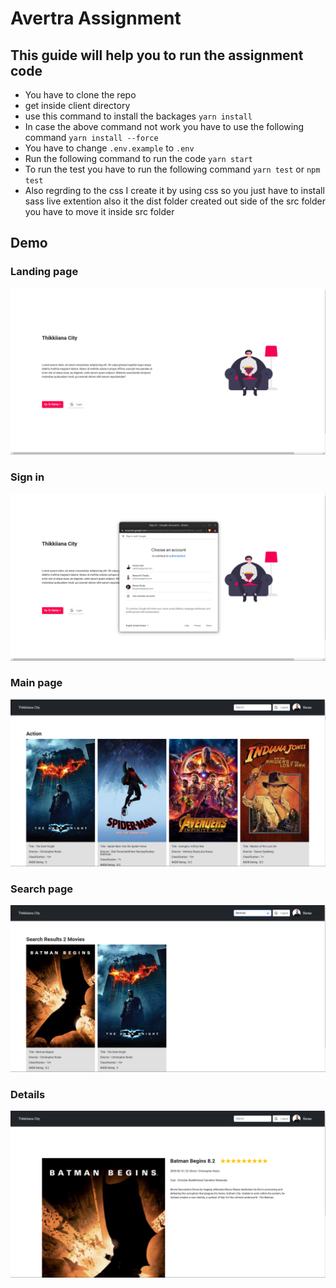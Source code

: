 # Avertra Assignment

## This guide will help you to run the assignment code

- You have to clone the repo
- get inside client directory 
- use this command to install the backages `yarn install`
- In case the above command not work you have to use the following command `yarn install --force`
- You have to change `.env.example` to `.env`
- Run the following command to run the code `yarn start`
- To run the test you have to run the following command `yarn test` or `npm test`
- Also regrding to the css I create it by using css so you just have to install sass live extention also it the dist folder created out side of the src folder you   have to move it inside src folder


## Demo

### Landing page

![landing](./client/src/assets/movies_landing.png)

### Sign in

![sign_in](./client/src/assets/movies_signIn.png)

### Main page

![main](./client/src/assets/movies_main.png)

### Search page

![search](./client/src/assets/movies_search.png)

### Details

![details](./client/src/assets/movies_details.png)